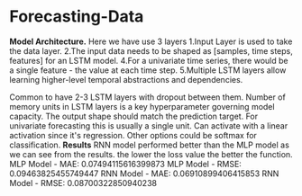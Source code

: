 # Forecasting-Data


**Model Architecture.**
Here we have use 3 layers
1.Input Layer is used to take the data layer.
2.The input data needs to be shaped as [samples, time steps, features] for an LSTM model.
4.For a univariate time series, there would be a single feature - the value at each time step.
5.Multiple LSTM layers allow learning higher-level temporal abstractions and dependencies.


Common to have 2-3 LSTM layers with dropout between them.
Number of memory units in LSTM layers is a key hyperparameter governing model capacity.
The output shape should match the prediction target. For univariate forecasting this is usually a single unit.
Can activate with a linear activation since it's regression. Other options could be softmax for classification.
**Results**
RNN model performed better than the MLP model as we can see from the results. the lower the loss value the better the function.
MLP Model - MAE: 0.07494115616399873
MLP Model - RMSE: 0.09463825455749447
RNN Model - MAE: 0.06910899406415853
RNN Model - RMSE: 0.08700322850940238
